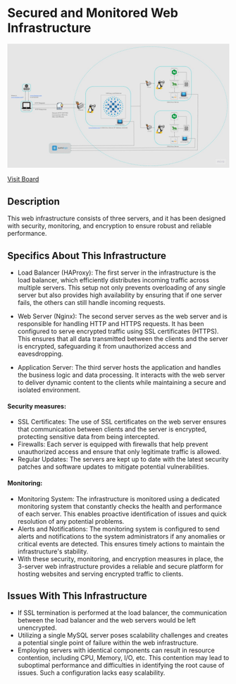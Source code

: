 # Secured and Monitored Web Infrastructure

![Image of a secured and monitored infrastructure](2-secured_and_monitored_web_infrastructure.jpg)

[Visit Board](https://miro.com/app/board/uXjVOfNFwbY=/)

## Description

This web infrastructure consists of three servers, and it has been designed with security, monitoring, and encryption to ensure robust and reliable performance.


## Specifics About This Infrastructure

 + Load Balancer (HAProxy): The first server in the infrastructure is the load balancer, which efficiently distributes incoming traffic across multiple servers. This setup not only prevents overloading of any single server but also provides high availability by ensuring that if one server fails, the others can still handle incoming requests.

 + Web Server (Nginx): The second server serves as the web server and is responsible for handling HTTP and HTTPS requests. It has been configured to serve encrypted traffic using SSL certificates (HTTPS). This ensures that all data transmitted between the clients and the server is encrypted, safeguarding it from unauthorized access and eavesdropping.

 + Application Server: The third server hosts the application and handles the business logic and data processing. It interacts with the web server to deliver dynamic content to the clients while maintaining a secure and isolated environment.

 #### Security measures:

 + SSL Certificates: The use of SSL certificates on the web server ensures that communication between clients and the server is encrypted, protecting sensitive data from being intercepted.
 + Firewalls: Each server is equipped with firewalls that help prevent unauthorized access and ensure that only legitimate traffic is allowed.
 + Regular Updates: The servers are kept up to date with the latest security patches and software updates to mitigate potential vulnerabilities.

 #### Monitoring:

 + Monitoring System: The infrastructure is monitored using a dedicated monitoring system that constantly checks the health and performance of each server. This enables proactive identification of issues and quick resolution of any potential problems.
 + Alerts and Notifications: The monitoring system is configured to send alerts and notifications to the system administrators if any anomalies or critical events are detected. This ensures timely actions to maintain the infrastructure's stability.
 + With these security, monitoring, and encryption measures in place, the 3-server web infrastructure provides a reliable and secure platform for hosting websites and serving encrypted traffic to clients.

## Issues With This Infrastructure
 + If SSL termination is performed at the load balancer, the communication between the load balancer and the web servers would be left unencrypted.
 + Utilizing a single MySQL server poses scalability challenges and creates a potential single point of failure within the web infrastructure.
 + Employing servers with identical components can result in resource contention, including CPU, Memory, I/O, etc. This contention may lead to suboptimal performance and difficulties in identifying the root cause of issues. Such a configuration lacks easy scalability.
